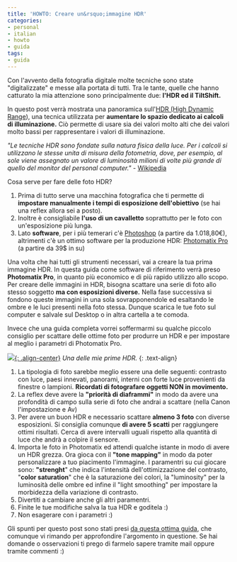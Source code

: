 ```yaml
---
title: 'HOWTO: Creare un&rsquo;immagine HDR'
categories:
- personal
- italian
- howto
- guida
tags:
- guida
---
```

Con l'avvento della fotografia digitale molte tecniche sono state
"digitalizzate" e messe alla portata di tutti. Tra le tante, quelle che hanno
catturato la mia attenzione sono principalmente due: **l'HDR ed il
TiltShift.**

In questo post verrà mostrata una panoramica sull'[HDR (High Dynamic
Range](http://it.wikipedia.org/wiki/High_dynamic_range_imaging)), una tecnica
utilizzata per **aumentare lo spazio dedicato ai calcoli di illuminazione.**
Ciò permette di usare sia dei valori molto alti che dei valori molto bassi
per rappresentare i valori di illuminazione.

_"Le tecniche HDR sono fondate sulla natura fisica della luce. Per i calcoli
si utilizzano le stesse unita di misura della fotometria, dove, per esempio,
al sole viene assegnato un valore di luminosità milioni di volte più grande di
quello del monitor del personal computer."_ \-
[Wikipedia](http://it.wikipedia.org/wiki/High_dynamic_range_imaging)

Cosa serve per fare delle foto HDR?

  1. Prima di tutto serve una macchina fotografica che ti permette di **impostare manualmente i tempi di esposizione dell'obiettivo** (se hai una reflex allora sei a posto).
  2. Inoltre è consigliabile **l'uso di un cavalletto** soprattutto per le foto con un'esposizione più lunga.
  3. Lato **software**, per i più temerari c'è [Photoshop](http://www.adobe.com/it/products/photoshop/photoshop/) (a partire da 1.018,80€), altrimenti c'è un ottimo software per la produzione HDR: [Photomatix Pro](http://www.hdrsoft.com/) (a partire da 39$ in su)

Una volta che hai tutti gli strumenti necessari, vai a creare la tua prima
immagine HDR. In questa guida come software di riferimento verrà preso
**Photomatix Pro**, in quanto più economico e di più rapido utilizzo allo
scopo. Per creare delle immagini in HDR, bisogna scattare una serie di foto
allo stesso soggetto **ma con esposizioni diverse.** Nella fase successiva si
fondono queste immagini in una sola sovrapponendole ed esaltando le ombre e le
luci presenti nella foto stessa. Dunque scarica le tue foto sul computer e
salvale sul Desktop o in altra cartella a te comoda.

Invece che una guida completa vorrei soffermarmi su qualche piccolo consiglio
per scattare delle ottime foto per produrre un HDR e per impostare al meglio i
parametri di Photomatix Pro.

[![]({{site.url}}/images/20090816_3181_80_79_tonemapped.jpg){: .align-center}]({{site.url}}/images/20090816_3181_80_79_tonemapped.jpg)
_Una delle mie prime HDR._
{: .text-align}

  1. La tipologia di foto sarebbe meglio essere una delle seguenti: contrasto con luce, paesi innevati, panorami, interni con forte luce provenienti da finestre o lampioni. **Ricordati di fotografare oggetti NON in movimento.**
  2. La reflex deve avere la **"priorità di diaframmi"** in modo da avere una profondità di campo sulla serie di foto che andrai a scattare (nella Canon l'impostazione e Av)
  3. Per avere un buon HDR e necessario scattare **almeno 3 foto** con diverse esposizioni. Si consiglia comunque **di avere 5 scatti** per raggiungere ottimi risultati. Cerca di avere intervalli uguali rispetto alla quantità di luce che andrà a colpire il sensore.
  4. Importa le foto in Photomatix ed attendi qualche istante in modo di avere un HDR grezza. Ora gioca con il **"tone mapping"** in modo da poter personalizzare a tuo piacimento l'immagine. I paramentri su cui giocare sono: **"strenght**" che indica l'intensità dell'ottimizzazione del contrasto, "**color saturation**" che è la saturazione dei colori, la "luminosity" per la luminosità delle ombre ed infine il "light smoothing" per impostare la morbidezza della variazione di contrasto.
  5. Divertiti a cambiare anche gli altri paramentri.
  6. Finite le tue modifiche salva la tua HDR e goditela :)
  7. Non esagerare con i parametri :)
  
Gli spunti per questo post sono stati presi [da questa ottima
guida](http://www.abfotografia.it/articoli/Consigli_Pratici_Fotografie_HDR.htm),
che comunque vi rimando per approfondire l'argomento in questione. Se hai domande o
osservazioni ti prego di farmelo sapere tramite mail oppure tramite commenti :)
